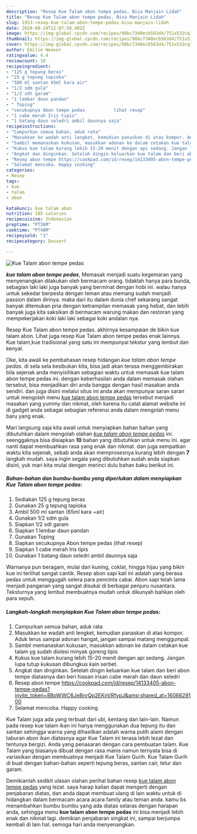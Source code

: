 ```yaml
---
description: "Resep Kue Talam abon tempe pedas, Bisa Manjain Lidah"
title: "Resep Kue Talam abon tempe pedas, Bisa Manjain Lidah"
slug: 1953-resep-kue-talam-abon-tempe-pedas-bisa-manjain-lidah
date: 2020-08-24T22:07:50.402Z
image: https://img-global.cpcdn.com/recipes/98bc7340ecb563d4/751x532cq70/kue-talam-abon-tempe-pedas-foto-resep-utama.jpg
thumbnail: https://img-global.cpcdn.com/recipes/98bc7340ecb563d4/751x532cq70/kue-talam-abon-tempe-pedas-foto-resep-utama.jpg
cover: https://img-global.cpcdn.com/recipes/98bc7340ecb563d4/751x532cq70/kue-talam-abon-tempe-pedas-foto-resep-utama.jpg
author: Emilie Weaver
ratingvalue: 4.4
reviewcount: 10
recipeingredient:
- "125 g tepung beras"
- "25 g tepung tapioka"
- "500 ml santan 65ml kara air"
- "1/2 sdm gula"
- "1/2 sdt garam"
- "1 lembar daun pandan"
- " Toping"
- "secukupnya Abon tempe pedas           lihat resep"
- "1 cabe merah Iris tipis"
- "1 batang daun seledri ambil daunnya saja"
recipeinstructions:
- "Campurkan semua bahan, aduk rata"
- "Masukkan ke wadah anti lengket, kemudian panaskan di atas kompor. Aduk terus sampai adonan hangat, jangan sampai matang menggumpal."
- "Sambil memanaskan kukusan, masukkan adonan ke dalam cetakan kue talam yg sudah diolesi minyak goreng tipis"
- "Kukus kue talam kurang lebih 15-20 menit dengan api sedang. Jangan lupa tutup kukusan dibungkus kain serbet."
- "Angkat dan dinginkan. Setelah dingin keluarkan kue talam dan beri abon tempe diatasnya dan beri hiasan irisan cabe merah dan daun seledri"
- "Resep abon tempe https://cookpad.com/id/resep/14133405-abon-tempe-pedas?invite_token=8BpWWC6JeBnrQp2EKnVRfvpJ&amp;shared_at=1606629100"
- "Selamat mencoba. Happy cooking"
categories:
- Resep
tags:
- kue
- talam
- abon

katakunci: kue talam abon 
nutrition: 185 calories
recipecuisine: Indonesian
preptime: "PT36M"
cooktime: "PT40M"
recipeyield: "1"
recipecategory: Dessert

---
```



![Kue Talam abon tempe pedas](https://img-global.cpcdn.com/recipes/98bc7340ecb563d4/751x532cq70/kue-talam-abon-tempe-pedas-foto-resep-utama.jpg)

<b><i>kue talam abon tempe pedas</i></b>, Memasak menjadi suatu kegemaran yang menyenangkan dilakukan oleh bermacam orang. tidaklah hanya para bunda, sebagian laki laki juga banyak yang berminat dengan hobi ini. walau hanya untuk sekedar berpesta dengan teman atau memang sudah menjadi passion dalam dirinya. maka dari itu dalam dunia chef sekarang sangat banyak ditemukan pria dengan ketrampilan memasak yang hebat, dan lebih banyak juga kita saksikan di bermacam warung makan dan restoran yang mempekerjakan koki laki laki sebagai koki andalan nya.

Resep Kue Talam abon tempe pedas. akhirnya kesampaian de bikin kue talam abon. Lihat juga resep Kue Talam abon tempe pedas enak lainnya. Kue talam,kue tradisional yang satu ini mempunyai tekstur yang lembut dan kenyal.

Oke, kita awali ke pembahasan resep hidangan <i>kue talam abon tempe pedas</i>. di sela sela kesibukan kita, bisa jadi akan terasa menggembirakan bila sejenak anda menyisihkan sebagian waktu untuk memasak kue talam abon tempe pedas ini. dengan keberhasilan anda dalam memasak olahan tersebut, bisa menjadikan diri anda bangga dengan hasil masakan anda sendiri. dan juga disini melalui situs ini anda akan mempunyai saran saran untuk mengolah menu <u>kue talam abon tempe pedas</u> tersebut menjadi masakan yang yummy dan nikmat, oleh karena itu catat alamat website ini di gadget anda sebagai sebagian referensi anda dalam mengolah menu baru yang enak.


Mari langsung saja kita awali untuk menyiapkan bahan bahan yang dibutuhkan dalam mengolah olahan <u><i>kue talam abon tempe pedas</i></u> ini. seenggaknya bisa disiapkan <b>10</b> bahan yang dibutuhkan untuk menu ini. agar nanti dapat membuahkan rasa yang enak dan nikmat. dan juga sempatkan waktu kita sejenak, sebab anda akan memprosesnya kurang lebih dengan <b>7</b> langkah mudah. saya ingin segala yang dibutuhkan sudah anda siapkan disini, yuk mari kita mulai dengan merinci dulu bahan baku berikut ini.

<!--inarticleads1-->

##### Bahan-bahan dan bumbu-bumbu yang diperlukan dalam menyiapkan Kue Talam abon tempe pedas:

1. Sediakan 125 g tepung beras
1. Gunakan 25 g tepung tapioka
1. Ambil 500 ml santan (65ml kara +air)
1. Gunakan 1/2 sdm gula
1. Siapkan 1/2 sdt garam
1. Siapkan 1 lembar daun pandan
1. Gunakan  Toping
1. Siapkan secukupnya Abon tempe pedas           (lihat resep)
1. Siapkan 1 cabe merah Iris tipis
1. Gunakan 1 batang daun seledri ambil daunnya saja


Warnanya pun beragam, mulai dari kuning, coklat, hingga hijau yang bikin kue ini terlihat sangat cantik. Resep abon sapi kali ini adalah yang berasa pedas untuk menggugah selera para pencinta cabai. Abon sapi telah lama menjadi panganan yang sangat disukai di berbagai penjuru nusantara. Teksturnya yang lembut membuatnya mudah untuk dikunyah bahkan oleh para sepuh. 

<!--inarticleads2-->

##### Langkah-langkah menyiapkan Kue Talam abon tempe pedas:

1. Campurkan semua bahan, aduk rata
1. Masukkan ke wadah anti lengket, kemudian panaskan di atas kompor. Aduk terus sampai adonan hangat, jangan sampai matang menggumpal.
1. Sambil memanaskan kukusan, masukkan adonan ke dalam cetakan kue talam yg sudah diolesi minyak goreng tipis
1. Kukus kue talam kurang lebih 15-20 menit dengan api sedang. Jangan lupa tutup kukusan dibungkus kain serbet.
1. Angkat dan dinginkan. Setelah dingin keluarkan kue talam dan beri abon tempe diatasnya dan beri hiasan irisan cabe merah dan daun seledri
1. Resep abon tempe https://cookpad.com/id/resep/14133405-abon-tempe-pedas?invite_token=8BpWWC6JeBnrQp2EKnVRfvpJ&amp;shared_at=1606629100
1. Selamat mencoba. Happy cooking


Kue Talam juga ada yang terbuat dari ubi, kentang dan lain-lain. Namun pada resep kue talam ikan ini hanya menggunakan dua tepung itu dan santan sehingga warna yang dihasilkan adalah warna putih alami dengan taburan abon ikan diatasnya agar Kue Talam ini terasa lebih lezat dan tentunya bergizi. Anda yang penasaran dengan cara pembuatan talam. Kue Talam yang biasanya dibuat dengan rasa manis namun ternyata bisa di variasikan dengan membuatnya menjadi Kue Talam Gurih. Kue Talam Gurih di buat dengan bahan-bahan seperti tepung beras, santan cair, telur dan garam. 

Demikianlah sedikit ulasan olahan perihal bahan resep <u>kue talam abon tempe pedas</u> yang lezat. saya harap kalian dapat mengerti dengan penjabaran diatas, dan anda dapat membuat ulang di lain waktu untuk di hidangkan dalam bermacam acara acara family atau teman anda. kamu bs menambahkan bumbu bumbu yang ada diatas selaras dengan harapan anda, sehingga menu <b>kue talam abon tempe pedas</b> ini bisa menjadi lebih enak dan nikmat lagi. demikian penjabaran singkat ini, sampai berjumpa kembali di lain hal. semoga hari anda menyenangkan.
